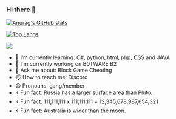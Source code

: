 ### Hi there 👋


[![Anurag's GitHub stats](https://github-readme-stats.vercel.app/api?username=pvpb0t&show_icons=true&theme=tokyonight)](https://github.com/anuraghazra/github-readme-stats)


[![Top Langs](https://github-readme-stats.vercel.app/api/top-langs/?username=pvpb0t&layout=compact)](https://github.com/anuraghazra/github-readme-stats)

![](https://komarev.com/ghpvc/?username=pvpb0t&color=blueviolet)


- 🌱 I’m currently learning: C#, python, html, php, CSS and JAVA
- 🔏 I´m currently working on B0TWARE B2
- 💬 Ask me about: Block Game Cheating
- 📫 How to reach me: Discord
- 😄 Pronouns: gang/member
- ⚡ Fun fact: Russia has a larger surface area than Pluto.
- ⚡ Fun fact: 111,111,111 x 111,111,111 = 12,345,678,987,654,321
- ⚡ Fun fact: Australia is wider than the moon.
